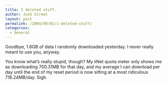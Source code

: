 ```yaml
---
title: I deleted stuff.
author: Josh Street
layout: post
permalink: /2004/09/01/i-deleted-stuff/
categories:
  - General
---
```

Goodbye, 1.6GB of data I randomly downloaded yesterday. I never really meant to use you, anyway.

You know what&#8217;s really stupid, though? My iiNet quota meter only shows me as downloading 700.31MB for that day, and my average I can download per day until the end of my reset period is now sitting at a most ridiculous 716.24MB/day. Sigh.